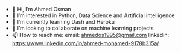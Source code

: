 - 👋 Hi, I’m Ahmed Osman
- 👀 I’m interested in Python, Data Science and Artificial intelligence
- 🌱 I’m currently learning Dash and Heroku
- 💞️ I’m looking to collaborate on machine learning projects
- 📫 How to reach me:
    email: ahmedos1995@gmail.com
    linkedin: https://www.linkedin.com/in/ahmed-mohamed-9178b315a/
    

<!---
Ahmed-M-Osman/Ahmed-M-Osman is a ✨ special ✨ repository because its `README.md` (this file) appears on your GitHub profile.
You can click the Preview link to take a look at your changes.
--->
